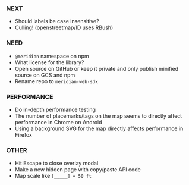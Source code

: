 ### NEXT

- Should labels be case insensitive?
- Culling! (openstreetmap/ID uses RBush)

### NEED

- `@meridian` namespace on npm
- What license for the library?
- Open source on GitHub or keep it private and only publish minified source on
  GCS and npm
- Rename repo to `meridian-web-sdk`

### PERFORMANCE

- Do in-depth performance testing
- The number of placemarks/tags on the map seems to directly affect performance
  in Chrome on Android
- Using a background SVG for the map directly affects performance in Firefox

### OTHER

- Hit Escape to close overlay modal
- Make a new hidden page with copy/paste API code
- Map scale like `[_____] = 50 ft`
